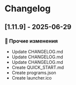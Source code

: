 # Changelog



## [﻿1.11.9] - 2025-06-29

### 📝 Прочие изменения
- Update CHANGELOG.md
- Update CHANGELOG.md
- Update CHANGELOG.md
- Create QUICK_START.md
- Create programs.json
- Create launcher.ico

